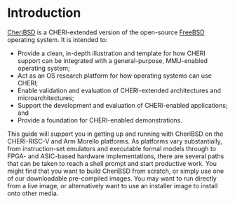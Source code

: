 # Introduction

[CheriBSD](https://www.cheribsd.org/) is a CHERI-extended version of the
open-source [FreeBSD](https://www.freebsd.org/) operating system.
It is intended to:

- Provide a clean, in-depth illustration and template for how CHERI support
  can be integrated with a general-purpose, MMU-enabled operating system;
- Act as an OS research platform for how operating systems can use CHERI;
- Enable validation and evaluation of CHERI-extended architectures and
  microarchitectures;
- Support the development and evaluation of CHERI-enabled applications; and
- Provide a foundation for CHERI-enabled demonstrations.

This guide will support you in getting up and running with CheriBSD on the
CHERI-RISC-V and Arm Morello platforms.
As platforms vary substantially, from instruction-set emulators and executable
formal models through to FPGA- and ASIC-based hardware implementations, there
are several paths that can be taken to reach a shell prompt and start
productive work.
You might find that you want to build CheriBSD from scratch, or simply use one
of our downloadable pre-compiled images.
You may want to run directly from a live image, or alternatively want to use
an installer image to install onto other media.
